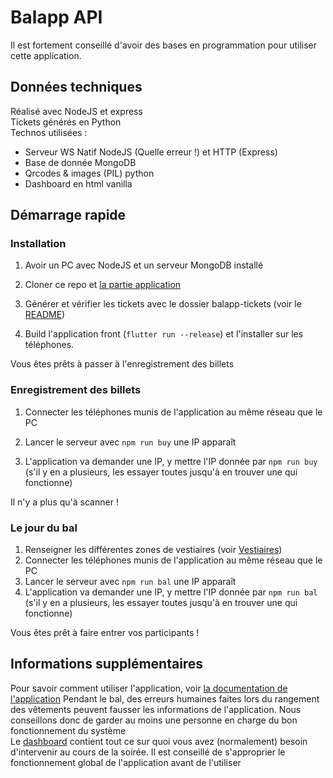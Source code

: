 # Balapp API
Il est fortement conseillé d'avoir des bases en programmation pour utiliser cette application.
## Données techniques
Réalisé avec NodeJS et express  
Tickets générés en Python  
Technos utilisées :
* Serveur WS Natif NodeJS (Quelle erreur !) et HTTP (Express)
* Base de donnée MongoDB
* Qrcodes & images (PIL) python
* Dashboard en html vanilla
## Démarrage rapide
### Installation
1. Avoir un PC avec NodeJS et un serveur MongoDB installé

2. Cloner ce repo et [la partie application](https://github.com/MDL-jules-verne/balapp)

3. Générer et vérifier les tickets avec le dossier balapp-tickets (voir le [README](https://github.com/MDL-Jules-Verne/balapp-api/blob/main/balapp-tickets/))

4. Build l'application front (`flutter run --release`) et l'installer sur les téléphones.

Vous êtes prêts à passer à l'enregistrement des billets

### Enregistrement des billets
1. Connecter les téléphones munis de l'application au même réseau que le PC  
2. Lancer le serveur avec `npm run buy` une IP apparaît

3. L'application va demander une IP, y mettre l'IP donnée par `npm run buy` (s'il y en a plusieurs, les essayer toutes jusqu'à en trouver une qui fonctionne)

Il n'y a plus qu'à scanner !

### Le jour du bal
1. Renseigner les différentes zones de vestiaires (voir [Vestiaires](https://github.com/MDL-Jules-Verne/balapp-api/blob/main/VESTIAIRES.md))
2. Connecter les téléphones munis de l'application au même réseau que le PC
3. Lancer le serveur avec `npm run bal` une IP apparaît
4. L'application va demander une IP, y mettre l'IP donnée par `npm run bal` (s'il y en a plusieurs, les essayer toutes jusqu'à en trouver une qui fonctionne)

Vous êtes prêt à faire entrer vos participants !

## Informations supplémentaires
Pour savoir comment utiliser l'application, voir [la documentation de l'application](https://github.com/MDL-Jules-Verne/balapp)
Pendant le bal, des erreurs humaines faites lors du rangement des vêtements peuvent fausser les informations de l'application.
Nous conseillons donc de garder au moins une personne en charge du bon fonctionnement du système  
Le [dashboard](https://github.com/MDL-Jules-Verne/balapp-api/blob/main/DASHBOARD.md) contient tout ce sur quoi vous avez (normalement) besoin d'intervenir au cours de la soirée. Il est conseillé de s'approprier le fonctionnement global de l'application avant de l'utiliser 